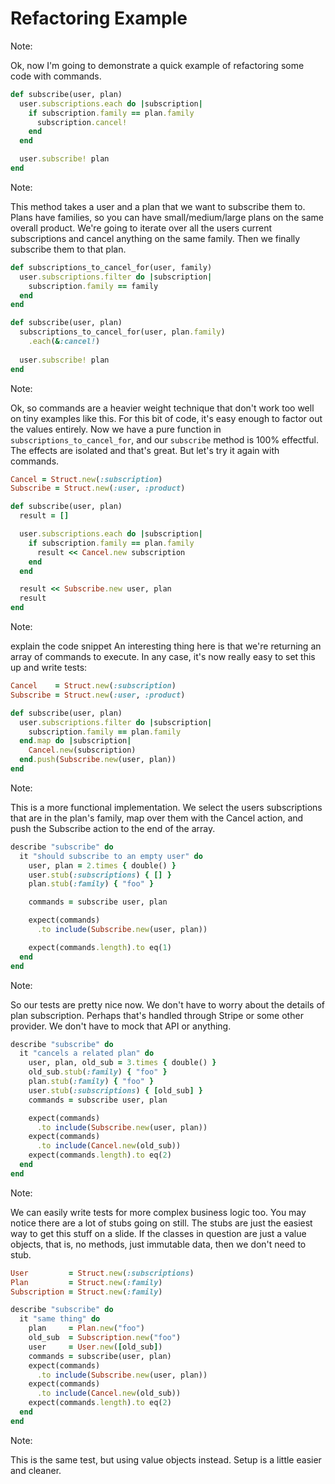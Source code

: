 # Refactoring Example

Note:

Ok, now I'm going to demonstrate a quick example of refactoring some code with commands.


```ruby
def subscribe(user, plan)
  user.subscriptions.each do |subscription|
    if subscription.family == plan.family
      subscription.cancel!
    end
  end

  user.subscribe! plan
end
```

Note:

This method takes a user and a plan that we want to subscribe them to.
Plans have families, so you can have small/medium/large plans on the same overall product.
We're going to iterate over all the users current subscriptions and cancel anything on the same family.
Then we finally subscribe them to that plan.


```ruby
def subscriptions_to_cancel_for(user, family)
  user.subscriptions.filter do |subscription|
    subscription.family == family
  end
end

def subscribe(user, plan)
  subscriptions_to_cancel_for(user, plan.family)
    .each(&:cancel!)
  
  user.subscribe! plan
end
```

Note:

Ok, so commands are a heavier weight technique that don't work too well on tiny examples like this.
For this bit of code, it's easy enough to factor out the values entirely.
Now we have  a pure function in `subscriptions_to_cancel_for`, and our `subscribe` method is 100% effectful.
The effects are isolated and that's great.
But let's try it again with commands.


```ruby
Cancel = Struct.new(:subscription)
Subscribe = Struct.new(:user, :product)

def subscribe(user, plan)
  result = []

  user.subscriptions.each do |subscription|
    if subscription.family == plan.family
      result << Cancel.new subscription
    end
  end

  result << Subscribe.new user, plan
  result
end
```

Note:

explain the code snippet
An interesting thing here is that we're returning an array of commands to execute.
In any case, it's now really easy to set this up and write tests:


```ruby
Cancel    = Struct.new(:subscription)
Subscribe = Struct.new(:user, :product)

def subscribe(user, plan)
  user.subscriptions.filter do |subscription|
    subscription.family == plan.family
  end.map do |subscription|
    Cancel.new(subscription)
  end.push(Subscribe.new(user, plan))
end
```

Note:

This is a more functional implementation. We select the users subscriptions
that are in the plan's family, map over them with the Cancel action, and push
the Subscribe action to the end of the array.


```ruby
describe "subscribe" do
  it "should subscribe to an empty user" do
    user, plan = 2.times { double() }
    user.stub(:subscriptions) { [] }
    plan.stub(:family) { "foo" }

    commands = subscribe user, plan

    expect(commands)
      .to include(Subscribe.new(user, plan))

    expect(commands.length).to eq(1)
  end
end
```

Note:

So our tests are pretty nice now. We don't have to worry about the details of
plan subscription. Perhaps that's handled through Stripe or some other
provider. We don't have to mock that API or anything.


```ruby
describe "subscribe" do
  it "cancels a related plan" do
    user, plan, old_sub = 3.times { double() }
    old_sub.stub(:family) { "foo" }
    plan.stub(:family) { "foo" }
    user.stub(:subscriptions) { [old_sub] }
    commands = subscribe user, plan

    expect(commands)
      .to include(Subscribe.new(user, plan))
    expect(commands)
      .to include(Cancel.new(old_sub))
    expect(commands.length).to eq(2)
  end
end
```

Note:

We can easily write tests for more complex business logic too.
You may notice there are a lot of stubs going on still.
The stubs are just the easiest way to get this stuff on a slide. If the classes in question are just a value objects, that is, no methods, just immutable data, then we don't need to stub.


```ruby
User         = Struct.new(:subscriptions)
Plan         = Struct.new(:family)
Subscription = Struct.new(:family)

describe "subscribe" do
  it "same thing" do
    plan     = Plan.new("foo")
    old_sub  = Subscription.new("foo")
    user     = User.new([old_sub])
    commands = subscribe(user, plan)
    expect(commands)
      .to include(Subscribe.new(user, plan))
    expect(commands)
      .to include(Cancel.new(old_sub))
    expect(commands.length).to eq(2)
  end
end
```

Note:

This is the same test, but using value objects instead. Setup is a little
easier and cleaner.
